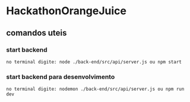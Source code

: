 # HackathonOrangeJuice

## comandos uteis

### start backend
    no terminal digite: node ./back-end/src/api/server.js ou npm start

### start backend para desenvolvimento
    no terminal digite: nodemon ./back-end/src/api/server.js ou npm run dev
